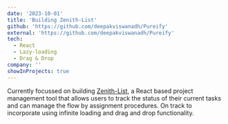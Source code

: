 ```yaml
---
date: '2023-10-01'
title: 'Building Zenith-List'
github: 'https://github.com/deepakviswanadh/Pureify'
external: 'https://github.com/deepakviswanadh/Pureify'
tech:
  - React
  - Lazy-loading
  - Drag & Drop
company: ''
showInProjects: true
---
```


Currently focussed on building [Zenith-List](https://github.com/deepakviswanadh/Pureify), a React based project management tool that allows users to track the status of their current tasks and can manage the flow by assignment procedures. On track to incorporate using infinite loading and drag and drop functionality.
